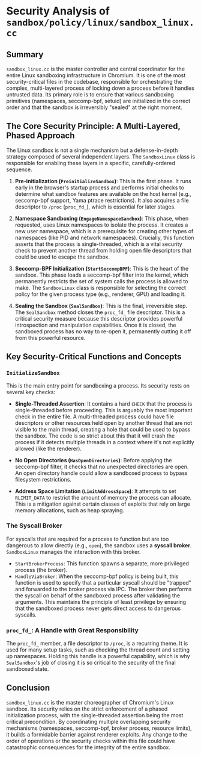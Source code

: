 # Security Analysis of `sandbox/policy/linux/sandbox_linux.cc`

## Summary

`sandbox_linux.cc` is the master controller and central coordinator for the entire Linux sandboxing infrastructure in Chromium. It is one of the most security-critical files in the codebase, responsible for orchestrating the complex, multi-layered process of locking down a process before it handles untrusted data. Its primary role is to ensure that various sandboxing primitives (namespaces, seccomp-bpf, setuid) are initialized in the correct order and that the sandbox is irreversibly "sealed" at the right moment.

## The Core Security Principle: A Multi-Layered, Phased Approach

The Linux sandbox is not a single mechanism but a defense-in-depth strategy composed of several independent layers. The `SandboxLinux` class is responsible for enabling these layers in a specific, carefully-ordered sequence.

1.  **Pre-initialization (`PreinitializeSandbox`)**: This is the first phase. It runs early in the browser's startup process and performs initial checks to determine what sandbox features are available on the host kernel (e.g., seccomp-bpf support, Yama ptrace restrictions). It also acquires a file descriptor to `/proc` (`proc_fd_`), which is essential for later stages.

2.  **Namespace Sandboxing (`EngageNamespaceSandbox`)**: This phase, when requested, uses Linux namespaces to isolate the process. It creates a new user namespace, which is a prerequisite for creating other types of namespaces (like PID and network namespaces). Crucially, this function asserts that the process is single-threaded, which is a vital security check to prevent another thread from holding open file descriptors that could be used to escape the sandbox.

3.  **Seccomp-BPF Initialization (`StartSeccompBPF`)**: This is the heart of the sandbox. This phase loads a seccomp-bpf filter into the kernel, which permanently restricts the set of system calls the process is allowed to make. The `SandboxLinux` class is responsible for selecting the correct policy for the given process type (e.g., renderer, GPU) and loading it.

4.  **Sealing the Sandbox (`SealSandbox`)**: This is the final, irreversible step. The `SealSandbox` method closes the `proc_fd_` file descriptor. This is a critical security measure because this descriptor provides powerful introspection and manipulation capabilities. Once it is closed, the sandboxed process has no way to re-open it, permanently cutting it off from this powerful resource.

## Key Security-Critical Functions and Concepts

### `InitializeSandbox`

This is the main entry point for sandboxing a process. Its security rests on several key checks:

*   **Single-Threaded Assertion**: It contains a hard `CHECK` that the process is single-threaded before proceeding. This is arguably the most important check in the entire file. A multi-threaded process could have file descriptors or other resources held open by another thread that are not visible to the main thread, creating a hole that could be used to bypass the sandbox. The code is so strict about this that it will crash the process if it detects multiple threads in a context where it's not explicitly allowed (like the renderer).

*   **No Open Directories (`HasOpenDirectories`)**: Before applying the seccomp-bpf filter, it checks that no unexpected directories are open. An open directory handle could allow a sandboxed process to bypass filesystem restrictions.

*   **Address Space Limitation (`LimitAddressSpace`)**: It attempts to set `RLIMIT_DATA` to restrict the amount of memory the process can allocate. This is a mitigation against certain classes of exploits that rely on large memory allocations, such as heap spraying.

### The Syscall Broker

For syscalls that are required for a process to function but are too dangerous to allow directly (e.g., `open`), the sandbox uses a **syscall broker**. `SandboxLinux` manages the interaction with this broker.

*   `StartBrokerProcess`: This function spawns a separate, more privileged process (the broker).
*   `HandleViaBroker`: When the seccomp-bpf policy is being built, this function is used to specify that a particular syscall should be "trapped" and forwarded to the broker process via IPC. The broker then performs the syscall on behalf of the sandboxed process after validating the arguments. This maintains the principle of least privilege by ensuring that the sandboxed process never gets direct access to dangerous syscalls.

### `proc_fd_`: A Handle with Great Responsibility

The `proc_fd_` member, a file descriptor to `/proc`, is a recurring theme. It is used for many setup tasks, such as checking the thread count and setting up namespaces. Holding this handle is a powerful capability, which is why `SealSandbox`'s job of closing it is so critical to the security of the final sandboxed state.

## Conclusion

`sandbox_linux.cc` is the master choreographer of Chromium's Linux sandbox. Its security relies on the strict enforcement of a phased initialization process, with the single-threaded assertion being the most critical precondition. By coordinating multiple overlapping security mechanisms (namespaces, seccomp-bpf, broker process, resource limits), it builds a formidable barrier against renderer exploits. Any change to the order of operations or the security checks within this file could have catastrophic consequences for the integrity of the entire sandbox.